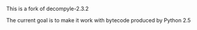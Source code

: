 This is a fork of decompyle-2.3.2

The current goal is to make it work with bytecode produced by Python 2.5